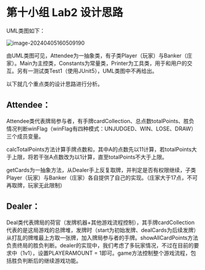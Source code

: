 # 								第十小组 Lab2 设计思路

UML类图如下：

![image-20240405160509190](C:\Users\HP\AppData\Roaming\Typora\typora-user-images\image-20240405160509190.png)

由UML类图可见，Attendee为一抽象类，有子类Player（玩家）与Banker（庄家）。Main为主控类，Constants为常量类，Printer为工具类，用于和用户的交互。另有一测试类Test1（使用JUnit5），UML类图中不再给出。

以下就几个重点类的设计思路进行分析。

## Attendee：

Attendee类代表牌局参与者，有手牌cardCollection、总点数totalPoints、胜负情况判断winFlag（winFlag有四种模式：UNJUDGED、WIN、LOSE、DRAW）三个成员变量。

calcTotalPoints方法计算手牌点数和，其中A的点数先以11计算，若totalPoints大于上限，将若干张A点数改为以1计算，直至totalPoints不大于上限。

getCards为一抽象方法，从Dealer手上反复取牌，并判定是否有权限继续，子类Player（玩家）与Banker（庄家）各自提供了自己的实现。（庄家大于17点，不可再取牌，玩家无此限制）

## Dealer：

Deal类代表牌局的荷官（发牌机器+其他游戏流程控制），其手牌cardCollection代表的是这局游戏的总牌堆，发牌时（start为初始发牌、dealCards为后续发牌）从打乱的牌堆最上方取一张牌，加入牌局参与者的手牌。showAllCardPoints方法负责终局的胜负判断。dealer的实现中，我们考虑了多玩家情况，不过在目前的要求中（1v1），设置PLAYERAMOUNT = 1即可。game方法控制整个游戏流程，包括胜负判断后的继续游戏功能。

